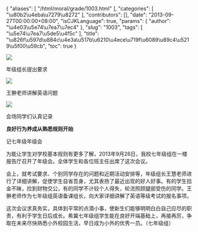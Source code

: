 {
    "aliases": [
        "/html/moral/grade/1003.html"
    ],
    "categories": [
        "\u80b2\u4eba\u7279\u8272"
    ],
    "contributors": [],
    "date": "2013-09-27T00:00:00+08:00",
    "isCJKLanguage": true,
    "params": {
        "author": "\u4e03\u5e74\u7ea7\u7ec4"
    },
    "slug": "1003",
    "tags": [
        "\u5e74\u7ea7\u5de5\u4f5c"
    ],
    "title": "\u826f\u597d\u884c\u4e3a\u517b\u6210\u4ece\u719f\u6089\u89c4\u5219\u5f00\u59cb",
    "toc": true
}

![](https://cdn.tfls.online/mirror/full/bab5d095c1f8693a3a2ed6828717bd63b216210a.jpg)




年级组长提出要求




![](https://cdn.tfls.online/mirror/full/582240cc485a706c5bb38733c419d929a8b8e0be.jpg)




王翀老师讲解英语问题




![](https://cdn.tfls.online/mirror/full/86db93d05153c92a98117c5818b1b76387a04d5f.jpg)




会场同学们认真记录




  









**良好行为养成从熟悉规则开始**




记七年级年级会




为能让学生对学校基本规则有更多了解，2013年9月26日，我校七年级组在一楼报告厅召开了年级会。全体学生和各位班主任出席了这次会议。




会上，就考试要求、个别同学存在的问题和近期活动安排等，年级组长王慧老师进行了详细讲解，促使学生自省吾身，尤其表扬了最近出现的好人好事。有的学生拾金不昧，捡到财物交公，有的同学不计较个人得失，轮流照顾腿部受伤的同学。王翀老师作为七年级组英语备课组长，向大家详细讲解了英语等级考试的报名事项。




这次会议求真务实，具体到平常的点滴小事，使新生们能够明明白白自己应尽的职责，有利于学生日后成长。希冀七年级组学生能在良好开端基础上，再接再厉，争取在未来尽快熟悉小外校园生活，早日成为小外的优秀一员。（七年级组）



